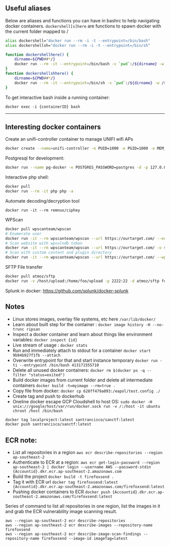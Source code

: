 ## Useful aliases


Below are aliases and functions you can have in bashrc to help navigating docker containers. `dockershell[s]here` are functions to spawn docker with the current folder mapped to /<current directory name>

```bash
alias dockershell="docker run --rm -i -t --entrypoint=/bin/bash"  
alias dockershellsh="docker run --rm -i -t --entrypoint=/bin/sh"

function dockershellhere() {  
    dirname=${PWD##*/}
    docker run --rm -it --entrypoint=/bin/bash -v `pwd`:/${dirname} -w /${dirname} "$@"
}
function dockershellshhere() {  
    dirname=${PWD##*/}
    docker run --rm -it --entrypoint=/bin/sh -v `pwd`:/${dirname} -w /${dirname} "$@"
}
```
To get interactive bash inside a running container:

`docker exec -i {containerID} bash`

----------
## Interesting docker containers

Create an unifi-controller container to manage UNIFI wifi APs

```bash
docker create --name=unifi-controller -e PUID=1000 -e PGID=1000 -e MEM_LIMIT=1024M -p 3478:3478/udp -p 10001:10001/udp -p 8080:8080 -p 8081:8081 -p 8443:8443 -p 8843:8843 -p 8880:8880 -p 6789:6789 -v home:/config --restart unless-stopped linuxserver/unifi-controller
```

Postgresql for development:

```bash
docker run --name pg-docker -e POSTGRES_PASSWORD=postgres -d -p 127.0.0.1:5432:5432 -v $HOME/docker/volumes/postgres:/var/lib/postgresql/data  postgres
```

Interactive php shell:
```bash
docker pull
docker run --rm -it php php -a
```

Automate decoding/decryption tool 
```
docker run -it --rm remnux/ciphey
```

WPScan
```bash
docker pull wpscanteam/wpscan
# Enumerate user
docker run -it --rm wpscanteam/wpscan --url https://ourtarget.com/ --enumerate u
# Scan website with wpvulndb token
docker run -it --rm wpscanteam/wpscan --url https://ourtarget.com/ -o scanoutput.txt --api-token {{https://wpvulndb.com/ token}}
# Scan with custom content and plugin directory
docker run -it --rm wpscanteam/wpscan --url https://ourtarget.com/ --wp-content-dir content  --wp-plugin-dir "content/plugins"
```

SFTP File transfer
```bash
docker pull atmoz/sftp
docker run -v /host/upload:/home/foo/upload -p 2222:22 -d atmoz/sftp foo:pass:1001
```

Splunk in docker: https://github.com/splunk/docker-splunk

## Notes

 - Linux stores images, overlay file systems, etc here `/var/lib/docker/`
 - Learn about built step for the container : `docker image history -H --no-trunc ripsan`
 - Inspect a docker container and learn about things like environment variables: `docker inspect {id}`
 - Live stream of usage : `docker stats`
 - Run and immediately attach to stdout for a container `docker start 9b94b927f1fb --attach`
 - Overwrite entrypoint for that and start instance temporary `docker run -ti --entrypoint /bin/bash 413171555710`
 - Delete all unused docker containers: `docker rm $(docker ps -q --filter "status=exited")`
 - Build docker images from current folder and delete all intermediate containers `docker build -t=myimage --rm=true .`
 - Copy file from docker: `docker cp 628ff479a093:/eapol/test.config ./`
 - Create tag and push to dockerhub
 - Oneline docker escape GCP Cloudshell to host OS: `sudo docker -H unix:///google/host/var/run/docker.sock run -v /:/host -it ubuntu chroot /host /bin/bash`

```bash
docker tag localproject:latest santrancisco/sanctf:latest
docker push santrancisco/sanctf:latest
```

## ECR note:
 - List all repositories in a region `aws ecr describe-repositories --region ap-southeast-2`
 - Authenticate to ECR at a region: `aws ecr get-login-password --region ap-southeast-2 | docker login --username AWS --password-stdin {Accountid}.dkr.ecr.ap-southeast-2.amazonaws.com`
 - Build the project `docker build -t firefoxsend .`
 - Tag it with ECR url `docker tag firefoxsend:latest {Accountid}.dkr.ecr.ap-southeast-2.amazonaws.com/firefoxsend:latest`
 - Pushing docker containers to ECR `docker push {Accountid}.dkr.ecr.ap-southeast-2.amazonaws.com/firefoxsend:latest`

Series of command to list all repositories in one region, list the images in it and grab the ECR vulnerability image scanning result.

```
aws --region ap-southeast-2 ecr describe-repositories 
aws --region ap-southeast-2 ecr describe-images --repository-name firefoxsend
aws --region ap-southeast-2 ecr describe-image-scan-findings --repository-name firefoxsend --image-id imageTag=latest
```
